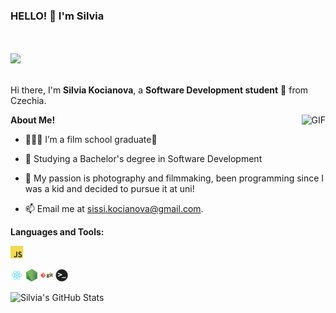 <h3 title="hehehe"> HELLO! 🤠 I'm Silvia</h3>

</a>
<br>
<br>
<img src="https://komarev.com/ghpvc/?username=SilviaKocianova&color=blueviolet">
<br />
<br />

Hi there, I'm **Silvia Kocianova**, a **Software Development student** 🚀 from Czechia.


<img align="right" alt="GIF" src="https://giphy.com/embed/y3wBjXMffuFjy"/>

**About Me!**

- 👨🏽‍💻 I’m a film school graduate🎥
- 🌱 Studying a Bachelor's degree in Software Development
- 🤔 My passion is photography and filmmaking, been programming since I was a kid and decided to pursue it at uni!

- 📫 Email me at [sissi.kocianova@gmail.com](mailto:sissi.kocianova@gmail.com).


**Languages and Tools:**


<code><img height="20"
        src="https://raw.githubusercontent.com/github/explore/80688e429a7d4ef2fca1e82350fe8e3517d3494d/topics/javascript/javascript.png"></code>

<code><img height="20"
        src="https://raw.githubusercontent.com/github/explore/80688e429a7d4ef2fca1e82350fe8e3517d3494d/topics/react/react.png"></code>
<code><img height="20"
        src="https://raw.githubusercontent.com/github/explore/80688e429a7d4ef2fca1e82350fe8e3517d3494d/topics/nodejs/nodejs.png"></code>
<code><img height="20"
        src="https://raw.githubusercontent.com/github/explore/80688e429a7d4ef2fca1e82350fe8e3517d3494d/topics/git/git.png"></code>
<code><img height="20"
        src="https://raw.githubusercontent.com/github/explore/80688e429a7d4ef2fca1e82350fe8e3517d3494d/topics/terminal/terminal.png"></code>

<img src="https://github-readme-stats.vercel.app/api?username=SilviaKocianova&show_icons=true&hide_border=true&count_private=true&theme=shades-of-purple&icon_color=fad000"
    alt="Silvia's GitHub Stats">